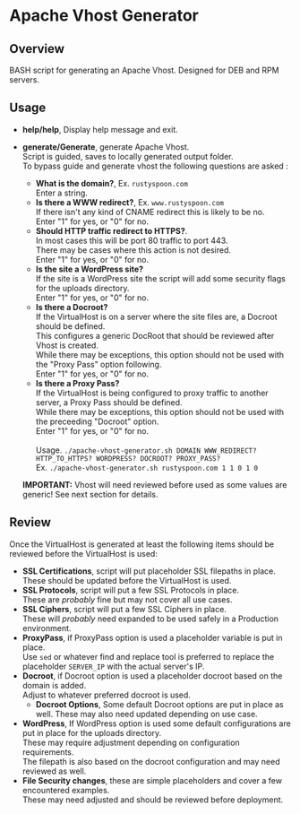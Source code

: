 # Apache Vhost Generator

## Overview
BASH script for generating an Apache Vhost. Designed for DEB and RPM servers.

## Usage
* **help/help**, Display help message and exit. <br>
* **generate/Generate**, generate Apache Vhost. <br>
  Script is guided, saves to locally generated output folder. <br>
  To bypass guide and generate vhost the following questions are asked : <br>
  - **What is the domain?**, Ex. `rustyspoon.com` <br>
    Enter a string. <br>
  - **Is there a WWW redirect?**, Ex. `www.rustyspoon.com` <br>
    If there isn't any kind of CNAME redirect this is likely to be no. <br>
    Enter "1" for yes, or "0" for no. <br>
  - **Should HTTP traffic redirect to HTTPS?**. <br>
    In most cases this will be port 80 traffic to port 443. <br>
    There may be cases where this action is not desired. <br>
    Enter "1" for yes, or "0" for no. <br>
  - **Is the site a WordPress site?** <br>
    If the site is a WordPress site the script will add some security flags for the uploads directory. <br>
    Enter "1" for yes, or "0" for no. <br>
  - **Is there a Docroot?** <br>
    If the VirtualHost is on a server where the site files are, a Docroot should be defined. <br>
    This configures a generic DocRoot that should be reviewed after Vhost is created. <br>
    While there may be exceptions, this option should not be used with the "Proxy Pass" option following. <br>
    Enter "1" for yes, or "0" for no. <br>
  - **Is there a Proxy Pass?** <br>
    If the VirtualHost is being configured to proxy traffic to another server, a Proxy Pass should be defined. <br>
    While there may be exceptions, this option should not be used with the preceeding "Docroot" option. <br>
    Enter "1" for yes, or "0" for no. <br> <br>
  Usage. `./apache-vhost-generator.sh DOMAIN WWW_REDIRECT? HTTP_TO_HTTPS? WORDPRESS? DOCROOT? PROXY_PASS?` <br>
  Ex. `./apache-vhost-generator.sh rustyspoon.com 1 1 0 1 0` <br>

  **IMPORTANT:** Vhost will need reviewed before used as some values are generic! See next section for details. <br>

## Review
Once the VirtualHost is generated at least the following items should be reviewed before the VirtualHost is used: <br>
* **SSL Certifications**, script will put placeholder SSL filepaths in place. <br>
  These should be updated before the VirtualHost is used. <br>
* **SSL Protocols**, script will put a few SSL Protocols in place. <br>
  These are _probably_ fine but may not cover all use cases. <br>
* **SSL Ciphers**, script will put a few SSL Ciphers in place. <br>
  These will _probably_ need expanded to be used safely in a Production environment. <br>
* **ProxyPass**, if ProxyPass option is used a placeholder variable is put in place. <br>
  Use `sed` or whatever find and replace tool is preferred to replace the placeholder `SERVER_IP` with the actual server's IP. <br>
* **Docroot**, if Docroot option is used a placeholder docroot based on the domain is added. <br>
  Adjust to whatever preferred docroot is used. <br>
  - **Docroot Options**, Some default Docroot options are put in place as well. These may also need updated depending on use case. <br>
* **WordPress**, If WordPress option is used some default configurations are put in place for the uploads directory. <br>
  These may require adjustment depending on configuration requirements. <br>
  The filepath is also based on the docroot configuration and may need reviewed as well. <br>
* **File Security changes**, these are simple placeholders and cover a few encountered examples. <br>
  These may need adjusted and should be reviewed before deployment. <br>
